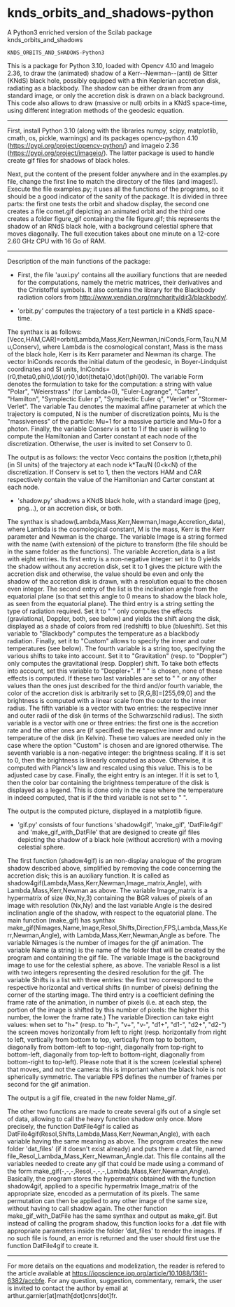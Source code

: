 # knds_orbits_and_shadows-python
A Python3 enriched version of the Scilab package knds_orbits_and_shadows

    KNDS_ORBITS_AND_SHADOWS-Python3

This is a package for Python 3.10, loaded with Opencv 4.10 and Imageio 2.36, to draw the (animated) shadow of a Kerr--Newman--(anti) de Sitter (KNdS) black hole, possibly equipped with a thin Keplerian accretion disk, radiating as a blackbody. The shadow can be either drawn from any standard image, or only the accretion disk is drawn on a black background.
This code also allows to draw (massive or null) orbits in a KNdS space-time, using different integration methods of the geodesic equation.

---------------------------------------------------------------------------------------------------

First, install Python 3.10 (along with the libraries numpy, scipy, matplotlib, cmath, os, pickle, warnings) and its packages opencv-python 4.10 (https://pypi.org/project/opencv-python/) and imageio 2.36 (https://pypi.org/project/imageio/). The latter package is used to handle create gif files for shadows of black holes.

Next, put the content of the present folder anywhere and in the examples.py file, change the first line to match the directory of the files (and images!).
Execute the file examples.py; it uses all the functions of the programs, so it should be a good indicator of the sanity of the package. It is divided in three parts: the first one tests the orbit and shadow display, the second one creates a file comet.gif depicting an animated orbit and the third one creates a folder figure_gif containing the file figure.gif; this represents the shadow of an RNdS black hole, with a background celestial sphere that moves diagonally. The full execution takes about one minute on a 12-core 2.60 GHz CPU with 16 Go of RAM.

---------------------------------------------------------------------------------------------------

Description of the main functions of the package:



- First, the file 'auxi.py' contains all the auxiliary functions that are needed for the computations, namely the metric matrices, their derivatives and the Christoffel symbols.
It also contains the library for the Blackbody radiation colors from http://www.vendian.org/mncharity/dir3/blackbody/.



- 'orbit.py' computes the trajectory of a test particle in a KNdS space-time.

The synthax is as follows: [Vecc,HAM,CAR]=orbit(Lambda,Mass,Kerr,Newman,IniConds,Form,Tau,N,Mu,Conserv), where Lambda is the cosmological constant, Mass is the mass of the black hole, Kerr is its Kerr parameter and Newman its charge.
The vector IniConds records the initial datum of the geodesic, in Boyer-Lindquist coordinates and SI units, IniConds=(r0,theta0,phi0,\dot{r}0,\dot{theta}0,\dot{\phi}0).
The variable Form denotes the formulation to take for the computation: a string with value "Polar", "Weierstrass" (for Lambda=0), "Euler-Lagrange", "Carter", "Hamilton", "Symplectic Euler p", "Symplectic Euler q", "Verlet" or "Stormer-Verlet".
The variable Tau denotes the maximal affine parameter at which the trajectory is computed, N is the number of discretization points, Mu is the "massiveness" of the particle: Mu=1 for a massive particle and Mu=0 for a photon.
Finally, the variable Conserv is set to 1 if the user is willing to compute the Hamiltonian and Carter constant at each node of the discretization. Otherwise, the user is invited to set Conserv to 0.

The output is as follows: the vector Vecc contains the position (r,theta,phi) (in SI units) of the trajectory at each node k*Tau/N (0<k<N) of the discretization. 
If Conserv is set to 1, then the vectors HAM and CAR respectively contain the value of the Hamiltonian and Carter constant at each node.



- 'shadow.py' shadows a KNdS black hole, with a standard image (jpeg, png...), or an accretion disk, or both.

The synthax is shadow(Lambda,Mass,Kerr,Newman,Image,Accretion_data), where Lambda is the cosmological constant, M is the mass, Kerr is the Kerr parameter and Newman is the charge.
The variable Image is a string formed with the name (with extension) of the picture to transform (the file should be in the same folder as the functions).
The variable Accretion_data is a list with eight entries.
Its first entry is a non-negative integer: set it to 0 yields the shadow without any accretion disk, set it to 1 gives the picture with the accretion disk and otherwise, the value should be even and only the shadow of the accretion disk is drawn, with a resolution equal to the chosen even integer.
The second entry of the list is the inclination angle from the equatorial plane (so that set this angle to 0 means to shadow the black hole, as seen from the equatorial plane).
The third entry is a string setting the type of radiation required. Set it to " " only computes the effects (graviational, Doppler, both, see below) and yields the shift along the disk, displayed as a shade of colors from red (redshift) to blue (blueshift).
    Set this variable to "Blackbody" computes the temperature as a blackbody radiation. Finally, set it to "Custom" allows to specify the inner and outer temperatures (see below).
The fourth variable is a string too, specifying the various shifts to take into account. Set it to "Gravitation" (resp. to "Doppler") only computes the gravitational (resp. Doppler) shift. To take both effects into account, set this variable to "Doppler+". If " " is chosen, none of these effects is computed.
    If these two last variables are set to " " or any other values than the ones just described for the third and/or fourth variable, the color of the accretion disk is arbitrarily set to [R,G,B]=[255,69,0] and the brightness is computed with a linear scale from the outer to the inner radius.
The fifth variable is a vector with two entries: the respective inner and outer radii of the disk (in terms of the Schwarzschild radius).
The sixth variable is a vector with one or three entries: the first one is the accretion rate and the other ones are (if specified) the respective inner and outer temperature of the disk (in Kelvin). These two values are needed only in the case where the option "Custom" is chosen and are ignored otherwise.
The seventh variable is a non-negative integer: the brightness scaling. If it is set to 0, then the brightness is linearly computed as above. Otherwise, it is computed with Planck's law and rescaled using this value. This is to be adjusted case by case.
Finally, the eight entry is an integer. If it is set to 1, then the color bar containing the brightness temperature of the disk is displayed as a legend. This is done only in the case where the temperature in indeed computed, that is if the third variable is not set to " ".

The output is the computed picture, displayed in a matplotlib figure.



- 'gif.py' consists of four functions 'shadow4gif', 'make_gif', 'DatFile4gif' and 'make_gif_with_DatFile' that are designed to create gif files depicting the shadow of a black hole (without accretion) with a moving celestial sphere.

The first function (shadow4gif) is an non-display analogue of the program shadow described above, simplified by removing the code concerning the accretion disk; this is an auxiliary function. It is called as shadow4gif(Lambda,Mass,Kerr,Newman,Image_matrix,Angle), with Lambda,Mass,Kerr,Newman as above. The variable Image_matrix is a hypermatrix of size (Nx,Ny,3) containing the BGR values of pixels of an image with resolution (Nx,Ny) and the last variable Angle is the desired inclination angle of the shadow, with respect to the equatorial plane.
The main function (make_gif) has synthax make_gif(Nimages,Name,Image,Resol,Shifts,Direction,FPS,Lambda,Mass,Kerr,Newman,Angle), with Lambda,Mass,Kerr,Newman,Angle as before.
The variable Nimages is the number of images for the gif animation.
The variable Name (a string) is the name of the folder that will be created by the program and containing the gif file.
The variable Image is the background image to use for the celestial sphere, as above.
The variable Resol is a list with two integers representing the desired resolution for the gif.
The variable Shifts is a list with three entries: the first two correspond to the respective horizontal and vertical shifts (in number of pixels) defining the corner of the starting image. The third entry is a coefficient defining the frame rate of the animation, in number of pixels (i.e. at each step, the portion of the image is shifted by this number of pixels: the higher this number, the lower the frame rate.)
The variable Direction can take eight values: when set to "h+" (resp. to "h-", "v+", "v-", "d1+", "d1-", "d2+", "d2-") the screen moves horizontally from left to right (resp. horizontally from right to left, vertically from bottom to top, vertically from top to bottom, diagonally from bottom-left to top-right, diagonally from top-right to bottom-left, diagonally from top-left to bottom-right, diagonally from bottom-right to top-left). Please note that it is the screen (celestial sphere) that moves, and not the camera: this is important when the black hole is not spherically symmetric.
The variable FPS defines the number of frames per second for the gif animation.

The output is a gif file, created in the new folder Name_gif.


The other two functions are made to create several gifs out of a single set of data, allowing to call the heavy function shadow only once.
More precisely, the function DatFile4gif is called as DatFile4gif(Resol,Shifts,Lambda,Mass,Kerr,Newman,Angle), with each variable having the same meaning as above. The program creates the new folder 'dat_files' (if it doesn't exist already) and puts there a .dat file, named file_Resol_Lambda_Mass_Kerr_Newman_Angle.dat. This file contains all the variables needed to create any gif that could be made using a command of the form make_gif(-,-,-,Resol,-,-,-,Lambda,Mass,Kerr,Newman,Angle). Basically, the program stores the hypermatrix obtained with the function shadow4gif, applied to a specific hypermatrix Image_matrix of the appropriate size, encoded as a permutation of its pixels. The same permutation can then be applied to any other image of the same size, without having to call shadow again.
The other function make_gif_with_DatFile has the same synthax and output as make_gif. But instead of calling the program shadow, this function looks for a .dat file with appropriate parameters inside the folder 'dat_files' to render the images. If no such file is found, an error is returned and the user should first use the function DatFile4gif to create it.



---------------------------------------------------------------------------------------------------

For more details on the equations and modelization, the reader is refered to the article available at https://iopscience.iop.org/article/10.1088/1361-6382/accbfe.
For any question, suggestion, commentary, remark, the user is invited to contact the author by email at arthur.garnier[at]math[dot]cnrs[dot]fr.
